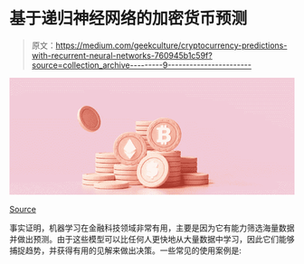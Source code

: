 # 基于递归神经网络的加密货币预测

> 原文：<https://medium.com/geekculture/cryptocurrency-predictions-with-recurrent-neural-networks-760945b1c59f?source=collection_archive---------9----------------------->

![](img/300fb33ebf3d3aa379ca24260db65522.png)

[Source](https://www.acamstoday.org/why-cryptocurrency-matters-in-the-aml-world/)

事实证明，机器学习在金融科技领域非常有用，主要是因为它有能力筛选海量数据并做出预测。由于这些模型可以比任何人更快地从大量数据中学习，因此它们能够捕捉趋势，并获得有用的见解来做出决策。一些常见的使用案例是: